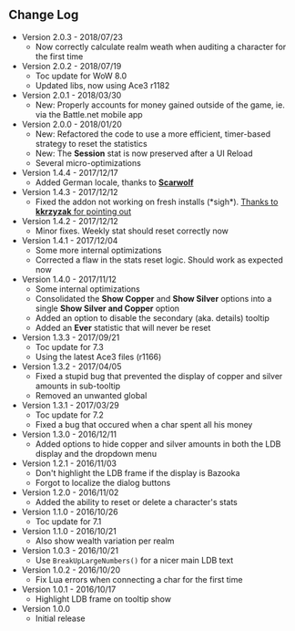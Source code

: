 ## Change Log

* Version 2.0.3 - 2018/07/23
	* Now correctly calculate realm weath when auditing a character for the first time
* Version 2.0.2 - 2018/07/19
	* Toc update for WoW 8.0
	* Updated libs, now using Ace3 r1182
* Version 2.0.1 - 2018/03/30
	* New: Properly accounts for money gained outside of the game, ie. via the Battle.net mobile app
* Version 2.0.0 - 2018/01/20
	* New: Refactored the code to use a more efficient, timer-based strategy to reset the statistics
	* New: The **Session** stat is now preserved after a UI Reload
	* Several micro-optimizations
* Version 1.4.4 - 2017/12/17
	* Added German locale, thanks to [**Scarwolf**](https://github.com/Septh/WoW-Broker_Cash/pull/2)
* Version 1.4.3 - 2017/12/12
	* Fixed the addon not working on fresh installs (\*sigh\*). [Thanks to **kkrzyzak** for pointing out](https://github.com/Septh/WoW-Broker_Cash/issues/1)
* Version 1.4.2 - 2017/12/12
	* Minor fixes. Weekly stat should reset correctly now
* Version 1.4.1 - 2017/12/04
	* Some more internal optimizations
	* Corrected a flaw in the stats reset logic. Should work as expected now
* Version 1.4.0 - 2017/11/12
	* Some internal optimizations
	* Consolidated the **Show Copper** and **Show Silver** options into a single **Show Silver and Copper** option
	* Added an option to disable the secondary (aka. details) tooltip
	* Added an **Ever** statistic that will never be reset
* Version 1.3.3 - 2017/09/21
	* Toc update for 7.3
	* Using the latest Ace3 files (r1166)
* Version 1.3.2 - 2017/04/05
	* Fixed a stupid bug that prevented the display of copper and silver amounts in sub-tooltip
	* Removed an unwanted global
* Version 1.3.1 - 2017/03/29
	* Toc update for 7.2
	* Fixed a bug that occured when a char spent all his money
* Version 1.3.0 - 2016/12/11
	* Added options to hide copper and silver amounts in both the LDB display and the dropdown menu
* Version 1.2.1 - 2016/11/03
	* Don't highlight the LDB frame if the display is Bazooka
	* Forgot to localize the dialog buttons
* Version 1.2.0 - 2016/11/02
	* Added the ability to reset or delete a character's stats
* Version 1.1.0 - 2016/10/26
	* Toc update for 7.1
* Version 1.1.0 - 2016/10/21
	* Also show wealth variation per realm
* Version 1.0.3 - 2016/10/21
	* Use `BreakUpLargeNumbers()` for a nicer main LDB text
* Version 1.0.2 - 2016/10/20
	* Fix Lua errors when connecting a char for the first time
* Version 1.0.1 - 2016/10/17
	* Highlight LDB frame on tooltip show
* Version 1.0.0
	* Initial release
